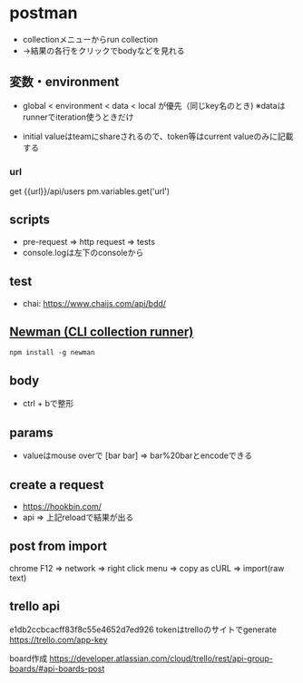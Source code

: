 # postman
- collectionメニューからrun collection
- →結果の各行をクリックでbodyなどを見れる

## 変数・environment
- global < environment < data < local が優先（同じkey名のとき)
※dataはrunnerでiteration使うときだけ

- initial valueはteamにshareされるので、token等はcurrent valueのみに記載する

### url
get {{url}}/api/users
pm.variables.get('url')


## scripts
- pre-request => http request => tests
- console.logは左下のconsoleから

## test
- chai: https://www.chaijs.com/api/bdd/

## [Newman (CLI collection runner)](https://github.com/endw0901/postman/tree/main/newman)
```
npm install -g newman
```

## body
- ctrl + bで整形

## params
- valueはmouse overで [bar bar] => bar%20barとencodeできる

## create a request
- https://hookbin.com/
- api => 上記reloadで結果が出る

## post from import
chrome F12 => network => right click menu => copy as cURL => import(raw text)


## trello api
e1db2ccbcacff83f8c55e4652d7ed926
tokenはtrelloのサイトでgenerate
https://trello.com/app-key

board作成
https://developer.atlassian.com/cloud/trello/rest/api-group-boards/#api-boards-post

